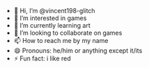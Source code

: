- 👋 Hi, I’m @vincent198-glitch
- 👀 I’m interested in games
- 🌱 I’m currently learning art
- 💞️ I’m looking to collaborate on games
- 📫 How to reach me by my name
- 😄 Pronouns: he/him or anything except it/its
- ⚡ Fun fact: i like red

<!---
vincent198-glitch/vincent198-glitch is a ✨ special ✨ repository because its `README.md` (this file) appears on your GitHub profile.
You can click the Preview link to take a look at your changes.
--->
